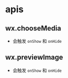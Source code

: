 # apis

## wx.chooseMedia

- 会触发 `onShow` 和 `onHide`

## wx.previewImage

- 会触发 `onShow` 和 `onHide`
